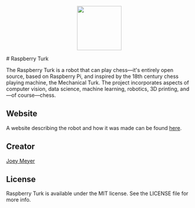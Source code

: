 <p align="center">
  <img src="http://www.raspberryturk.com/assets/img/logo.svg" width="120px" />
</p>
# Raspberry Turk

The Raspberry Turk is a robot that can play chess—it's entirely open source, based on Raspberry Pi, and inspired by the 18th century chess playing machine, the Mechanical Turk. The project incorporates aspects of computer vision, data science, machine learning, robotics, 3D printing, and—of course—chess.

## Website

A website describing the robot and how it was made can be found [here](http://www.raspberryturk.com).

## Creator

[Joey Meyer](http://www.raspberryturk.com/aboutme.html)

## License

Raspberry Turk is available under the MIT license. See the LICENSE file for more info.
